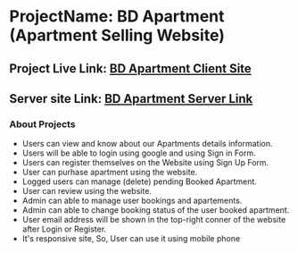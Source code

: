 # ProjectName: BD Apartment (Apartment Selling Website)

## Project Live Link: [BD Apartment Client Site](https://bd-travelers-fe99c.web.app)

## Server site Link: [BD Apartment Server Link](https://dry-gorge-55109.herokuapp.com/)

### About Projects

- Users can view and know about our Apartments details information. 
- Users will be able to login using  google and using Sign in Form.
- Users can register themselves on the Website using Sign Up Form.
- User can purhase apartment using the website. 
- Logged users can manage (delete) pending Booked Apartment.
- User can review using the website.
- Admin can able to manage user bookings and apartements.
- Admin can able to change booking status of the user booked apartment. 
- User email address will be shown in the top-right conner of the website after Login or Register.
- It's responsive site, So, User can use it using mobile phone 

